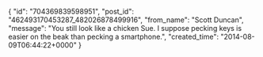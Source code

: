  {
   "id": "704369839598951",
   "post_id": "462493170453287_482026878499916",
   "from_name": "Scott Duncan",
   "message": "You still look like a chicken Sue. I suppose pecking keys is easier on the beak than pecking a smartphone.",
   "created_time": "2014-08-09T06:44:22+0000"
 }
